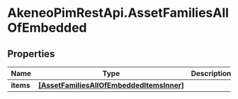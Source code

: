 # AkeneoPimRestApi.AssetFamiliesAllOfEmbedded

## Properties

Name | Type | Description | Notes
------------ | ------------- | ------------- | -------------
**items** | [**[AssetFamiliesAllOfEmbeddedItemsInner]**](AssetFamiliesAllOfEmbeddedItemsInner.md) |  | [optional] 


